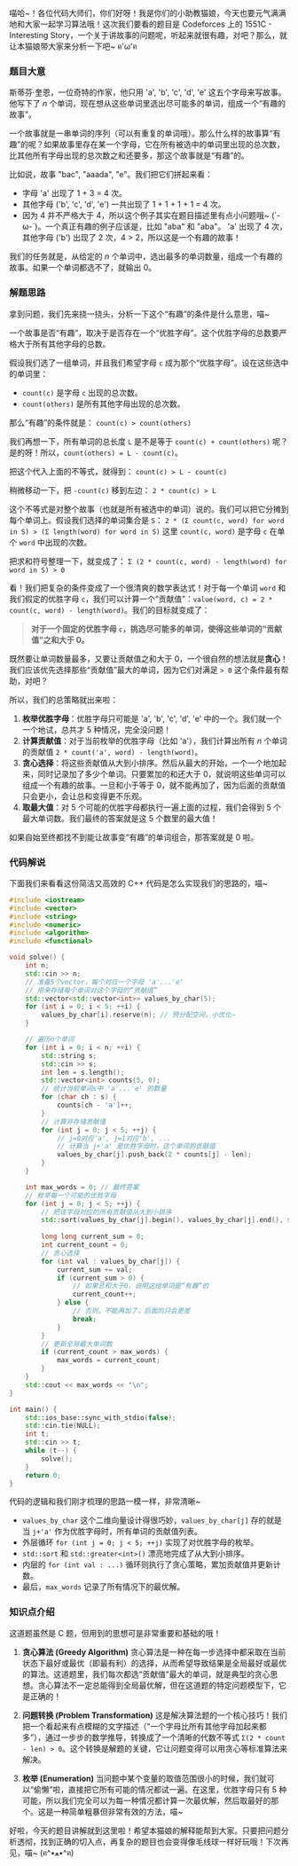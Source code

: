 喵哈~！各位代码大师们，你们好呀！我是你们的小助教猫娘，今天也要元气满满地和大家一起学习算法哦！这次我们要看的题目是 Codeforces 上的 1551C - Interesting Story，一个关于讲故事的问题呢，听起来就很有趣，对吧？那么，就让本猫娘带大家来分析一下吧~ ฅ'ω'ฅ

### 题目大意

斯蒂芬·奎恩，一位奇特的作家，他只用 'a', 'b', 'c', 'd', 'e' 这五个字母来写故事。他写下了 $n$ 个单词，现在想从这些单词里选出尽可能多的单词，组成一个“有趣的故事”。

一个故事就是一串单词的序列（可以有重复的单词哦）。那么什么样的故事算“有趣”的呢？如果故事里存在某一个字母，它在所有被选中的单词里出现的总次数，比其他所有字母出现的总次数之和还要多，那这个故事就是“有趣”的。

比如说，故事 "bac", "aaada", "e"。我们把它们拼起来看：
*   字母 'a' 出现了 1 + 3 = 4 次。
*   其他字母 ('b', 'c', 'd', 'e') 一共出现了 1 + 1 + 1 + 1 = 4 次。
*   因为 4 并不严格大于 4，所以这个例子其实在题目描述里有点小问题哦~ (´-ω-`)。一个真正有趣的例子应该是，比如 "aba" 和 "aba"。 'a' 出现了 4 次，其他字母 ('b') 出现了 2 次，4 > 2，所以这是一个有趣的故事！

我们的任务就是，从给定的 $n$ 个单词中，选出最多的单词数量，组成一个有趣的故事。如果一个单词都选不了，就输出 0。

### 解题思路

拿到问题，我们先来挠一挠头，分析一下这个“有趣”的条件是什么意思，喵~

一个故事是否“有趣”，取决于是否存在一个“优胜字母”。这个优胜字母的总数要严格大于所有其他字母的总数。

假设我们选了一组单词，并且我们希望字母 `c` 成为那个“优胜字母”。设在这些选中的单词里：
*   `count(c)` 是字母 `c` 出现的总次数。
*   `count(others)` 是所有其他字母出现的总次数。

那么“有趣”的条件就是：
`count(c) > count(others)`

我们再想一下，所有单词的总长度 `L` 是不是等于 `count(c) + count(others)` 呢？是的呀！所以，`count(others) = L - count(c)`。

把这个代入上面的不等式，就得到：
`count(c) > L - count(c)`

稍微移动一下，把 `-count(c)` 移到左边：
`2 * count(c) > L`

这个不等式是对整个故事（也就是所有被选中的单词）说的。我们可以把它分摊到每个单词上。假设我们选择的单词集合是 `S`：
`2 * (Σ count(c, word) for word in S) > (Σ length(word) for word in S)`
这里 `count(c, word)` 是字母 `c` 在单个 `word` 中出现的次数。

把求和符号整理一下，就变成了：
`Σ (2 * count(c, word) - length(word) for word in S) > 0`

看！我们把复杂的条件变成了一个很清爽的数学表达式！对于每一个单词 `word` 和我们假定的优胜字母 `c`，我们可以计算一个“贡献值”：`value(word, c) = 2 * count(c, word) - length(word)`。我们的目标就变成了：

> **对于一个固定的优胜字母 `c`，挑选尽可能多的单词，使得这些单词的“贡献值”之和大于 0。**

既然要让单词数量最多，又要让贡献值之和大于 0，一个很自然的想法就是**贪心**！我们应该优先选择那些“贡献值”最大的单词，因为它们对满足 `> 0` 这个条件最有帮助，对吧？

所以，我们的总策略就出来啦：
1.  **枚举优胜字母**：优胜字母只可能是 'a', 'b', 'c', 'd', 'e' 中的一个。我们就一个一个地试，总共才 5 种情况，完全没问题！
2.  **计算贡献值**：对于当前枚举的优胜字母（比如 'a'），我们计算出所有 $n$ 个单词的贡献值 `2 * count('a', word) - length(word)`。
3.  **贪心选择**：将这些贡献值从大到小排序。然后从最大的开始，一个一个地加起来，同时记录加了多少个单词。只要累加的和还大于 0，就说明这些单词可以组成一个有趣的故事。一旦和小于等于 0，就不能再加了，因为后面的贡献值只会更小，会让总和变得更不乐观。
4.  **取最大值**：对 5 个可能的优胜字母都执行一遍上面的过程，我们会得到 5 个最大单词数。我们最终的答案就是这 5 个数里的最大值！

如果自始至终都找不到能让故事变“有趣”的单词组合，那答案就是 0 啦。

### 代码解说

下面我们来看看这份简洁又高效的 C++ 代码是怎么实现我们的思路的，喵~

```cpp
#include <iostream>
#include <vector>
#include <string>
#include <numeric>
#include <algorithm>
#include <functional>

void solve() {
    int n;
    std::cin >> n;
    // 准备5个vector，每个对应一个字母 'a'...'e'
    // 用来存储每个单词对这个字母的“贡献值”
    std::vector<std::vector<int>> values_by_char(5);
    for (int i = 0; i < 5; ++i) {
        values_by_char[i].reserve(n); // 预分配空间，小优化~
    }

    // 遍历n个单词
    for (int i = 0; i < n; ++i) {
        std::string s;
        std::cin >> s;
        int len = s.length();
        std::vector<int> counts(5, 0);
        // 统计当前单词s中 'a'...'e' 的数量
        for (char ch : s) {
            counts[ch - 'a']++;
        }
        // 计算并存储贡献值
        for (int j = 0; j < 5; ++j) {
            // j=0对应'a', j=1对应'b', ...
            // 计算当 j+'a' 是优胜字母时，这个单词的贡献值
            values_by_char[j].push_back(2 * counts[j] - len);
        }
    }

    int max_words = 0; // 最终答案
    // 枚举每一个可能的优胜字母
    for (int j = 0; j < 5; ++j) {
        // 把该字母对应的所有贡献值从大到小排序
        std::sort(values_by_char[j].begin(), values_by_char[j].end(), std::greater<int>());
        
        long long current_sum = 0;
        int current_count = 0;
        // 贪心选择
        for (int val : values_by_char[j]) {
            current_sum += val;
            if (current_sum > 0) {
                // 如果总和大于0，说明这组单词是“有趣”的
                current_count++;
            } else {
                // 否则，不能再加了，后面的只会更差
                break;
            }
        }
        // 更新全局最大单词数
        if (current_count > max_words) {
            max_words = current_count;
        }
    }
    std::cout << max_words << "\n";
}

int main() {
    std::ios_base::sync_with_stdio(false);
    std::cin.tie(NULL);
    int t;
    std::cin >> t;
    while (t--) {
        solve();
    }
    return 0;
}
```

代码的逻辑和我们刚才梳理的思路一模一样，非常清晰~
*   `values_by_char` 这个二维向量设计得很巧妙，`values_by_char[j]` 存的就是当 `j+'a'` 作为优胜字母时，所有单词的贡献值列表。
*   外层循环 `for (int j = 0; j < 5; ++j)` 实现了对优胜字母的枚举。
*   `std::sort` 和 `std::greater<int>()` 漂亮地完成了从大到小排序。
*   内层的 `for (int val : ...)` 循环则执行了贪心策略，累加贡献值并更新计数。
*   最后，`max_words` 记录了所有情况下的最优解。

### 知识点介绍

这道题虽然是 C 题，但用到的思想可是非常重要和基础的哦！

1.  **贪心算法 (Greedy Algorithm)**
    贪心算法是一种在每一步选择中都采取在当前状态下最好或最优（即最有利）的选择，从而希望导致结果是全局最好或最优的算法。这道题里，我们每次都选“贡献值”最大的单词，就是典型的贪心思想。贪心算法不一定总能得到全局最优解，但在这道题的特定问题模型下，它是正确的！

2.  **问题转换 (Problem Transformation)**
    这是解决算法题的一个核心技巧！我们把一个看起来有点模糊的文字描述（“一个字母比所有其他字母加起来都多”），通过一步步的数学推导，转换成了一个清晰的代数不等式 `Σ(2 * count - len) > 0`。这个转换是解题的关键，它让问题变得可以用贪心等标准算法来解决。

3.  **枚举 (Enumeration)**
    当问题中某个变量的取值范围很小的时候，我们就可以“偷懒”啦，直接把它所有可能的情况都试一遍。在这里，优胜字母只有 5 种可能，所以我们完全可以为每一种情况都计算一次最优解，然后取最好的那个。这是一种简单粗暴但非常有效的方法，喵~

好啦，今天的题目讲解就到这里啦！希望本猫娘的解释能帮到大家。只要把问题分析透彻，找到正确的切入点，再复杂的题目也会变得像毛线球一样好玩哦！下次再见，喵~ (ฅ^•ﻌ•^ฅ)